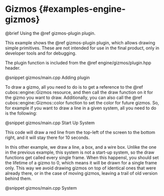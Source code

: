# Gizmos {#examples-engine-gizmos}

@brief Using the @ref gizmos-plugin plugin.

This example shows the @ref gizmos-plugin plugin, which allows drawing simple primitives. These are not intended for use in the final product, only in developer tools and for debugging.

The plugin function is included from the @ref engine/gizmos/plugin.hpp header.

@snippet gizmos/main.cpp Adding plugin

To draw a gizmo, all you need to do is to get a reference to the @ref cubos::engine::Gizmos resource, and then call the draw function on it for the gizmo you want to draw. Additionally, you can also call the @ref cubos::engine::Gizmos::color function to set the color for future gizmos. So, for example if you want to draw a line in a given system, all you need to do is the following:

@snippet gizmos/main.cpp Start Up System

This code will draw a red line from the top-left of the screen to the bottom right, and it will stay there for 10 seconds.

In this other example, we draw a line, a box, and a wire box. Unlike the one in the previous example, this system is not a start-up system, so the draw functions get called every single frame. When this happensl, you should set the lifetime of a gizmo to 0, which means it will be drawn for a single frame only. This way we avoid drawing gizmos on top of identical ones that were already there, or in the case of moving gizmos, leaving a trail of old version behind them.

@snippet gizmos/main.cpp System